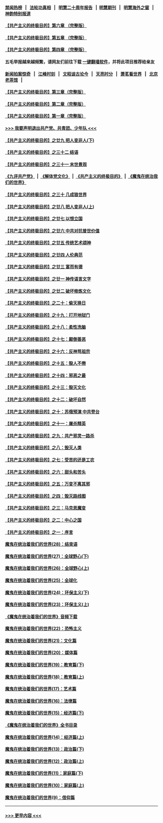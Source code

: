 #### [禁闻热榜](热点新闻.md?=0)  &nbsp;&nbsp;|&nbsp;&nbsp; [法轮功真相](https://github.com/gfw-breaker/truth/blob/master/README.md?=0) &nbsp;&nbsp;|&nbsp;&nbsp; [明慧二十周年报告](https://github.com/gfw-breaker/mh-reports/blob/master/README.md?=0) &nbsp;&nbsp;|&nbsp;&nbsp;[明慧期刊](https://github.com/gfw-breaker/mh-qikan) &nbsp;&nbsp;|&nbsp;&nbsp; [明慧海外之窗](https://github.com/gfw-breaker/mh-news/blob/master/README.md?=0) &nbsp;&nbsp;|&nbsp;&nbsp; [神韵特别报道](https://github.com/gfw-breaker/mh-news/blob/master/shenyun.md?=0)
#### [【共产主义的终极目的】第六章 （完整版）](../pages/nsc422/n11428913.md?t=03130702) 
#### [【共产主义的终极目的】第五章 （完整版）](../pages/nsc422/n11428912.md?t=03130702) 
#### [【共产主义的终极目的】第四章 （完整版）](../pages/nsc422/n11428907.md?t=03130702) 
#### 五毛举报越来越频繁，请网友们前往下载 [一键翻墙软件](https://github.com/gfw-breaker/ssr-accounts)，并将此项目推荐给亲友
#### [新闻拍案惊奇](https://github.com/gfw-breaker/banned-news/blob/master/pages/link4.md) &nbsp;&nbsp;|&nbsp;&nbsp; [江峰时刻](https://github.com/gfw-breaker/banned-news/blob/master/pages/link4.md) &nbsp;&nbsp;|&nbsp;&nbsp; [文昭谈古论今](https://github.com/gfw-breaker/banned-news/blob/master/pages/link4.md) &nbsp;&nbsp;|&nbsp;&nbsp; [天亮时分](https://github.com/gfw-breaker/banned-news/blob/master/pages/link4.md) &nbsp;&nbsp;|&nbsp;&nbsp; [萧茗看世界](https://github.com/gfw-breaker/banned-news/blob/master/pages/link4.md) &nbsp;&nbsp;|&nbsp;&nbsp; [北京老茶馆](https://github.com/gfw-breaker/banned-news/blob/master/pages/link4.md) &nbsp;&nbsp;|&nbsp;&nbsp; 
#### [【共产主义的终极目的】第三章（完整版）](../pages/nsc422/n11428848.md?t=03130702) 
#### [【共产主义的终极目的】第二章（完整版）](../pages/nsc422/n11428831.md?t=03130702) 
#### [【共产主义的终极目的】第一章（完整版）](../pages/nsc422/n11417651.md?t=03130702) 
#### [>>> 我要声明退出共产党、共青团、少年队 <<<](https://github.com/begood0513/goodnews/blob/master/quit/letter.md) 
#### [【共产主义的终极目的】之廿九 把人变非人(下)](../pages/nsc422/n11344140.md?t=03130702) 
#### [【共产主义的终极目的】之三十二 结语](../pages/nsc422/n11360535.md?t=03130702) 
#### [【共产主义的终极目的】之三十一 末世景观](../pages/nsc422/n11351129.md?t=03130702) 
#### [《九评共产党》](https://github.com/begood0513/9ping.md/blob/master/README.md) &nbsp;|&nbsp; [《解体党文化》](../../../../jtdwh.md/blob/master/README.md)  &nbsp;|&nbsp; [《共产主义的终极目的》](../../../../gczydzjmd.md/blob/master/README.md) &nbsp;|&nbsp; [《魔鬼在统治我们的世界》](../../../../mgztzwmdsj.md/blob/master/README.md) 
#### [【共产主义的终极目的】之三十 几成狼世界](../pages/nsc422/n11348280.md?t=03130702) 
#### [【共产主义的终极目的】之廿八 把人变非人(上)](../pages/nsc422/n11340492.md?t=03130702) 
#### [【共产主义的终极目的】之廿七 以恨立国](../pages/nsc422/n11336944.md?t=03130702) 
#### [【共产主义的终极目的】之廿六 中共对抗普世价值](../pages/nsc422/n11324785.md?t=03130702) 
#### [【共产主义的终极目的】之廿五 传统艺术颂神](../pages/nsc422/n11296396.md?t=03130702) 
#### [【共产主义的终极目的】之廿四 人伦典范](../pages/nsc422/n11296397.md?t=03130702) 
#### [【共产主义的终极目的】之廿三 富而有德](../pages/nsc422/n11283598.md?t=03130702) 
#### [【共产主义的终极目的】之廿一 神传语言文字](../pages/nsc422/n11263265.md?t=03130702) 
#### [【共产主义的终极目的】之廿二 破坏修炼文化](../pages/nsc422/n11245728.md?t=03130702) 
#### [【共产主义的终极目的】之二十：偷天换日](../pages/nsc422/n11238846.md?t=03130702) 
#### [【共产主义的终极目的】之十九：打开地狱门](../pages/nsc422/n11206376.md?t=03130702) 
#### [【共产主义的终极目的】之十八：柔性洗脑](../pages/nsc422/n11199994.md?t=03130702) 
#### [【共产主义的终极目的】之十七：颠倒善恶](../pages/nsc422/n11179782.md?t=03130702) 
#### [【共产主义的终极目的】之十六：反神骂祖宗](../pages/nsc422/n11166798.md?t=03130702) 
#### [【共产主义的终极目的】之十五：毁人不倦](../pages/nsc422/n11166792.md?t=03130702) 
#### [【共产主义的终极目的】之十四：邪恶之最](../pages/nsc422/n11150249.md?t=03130702) 
#### [【共产主义的终极目的】之十三：毁灭文化](../pages/nsc422/n11135227.md?t=03130702) 
#### [【共产主义的终极目的】之十二：破坏自然](../pages/nsc422/n11135214.md?t=03130702) 
#### [【共产主义的终极目的】之十：苏俄预演 中共登台](../pages/nsc422/n11118424.md?t=03130702) 
#### [【共产主义的终极目的】之十一：屠杀精英](../pages/nsc422/n11118442.md?t=03130702) 
#### [【共产主义的终极目的】之九：共产邪灵一路杀](../pages/nsc422/n11114139.md?t=03130702) 
#### [【共产主义的终极目的】之八：毁灭人类](../pages/nsc422/n11108503.md?t=03130702) 
#### [【共产主义的终极目的】之七：受苦的还是工农](../pages/nsc422/n11101809.md?t=03130702) 
#### [【共产主义的终极目的】之六：甜头和苦头](../pages/nsc422/n11096971.md?t=03130702) 
#### [【共产主义的终极目的】之五：万变不离其邪](../pages/nsc422/n11091285.md?t=03130702) 
#### [【共产主义的终极目的】之四：毁灭路线图](../pages/nsc422/n11086284.md?t=03130702) 
#### [【共产主义的终极目的】之三：马克思魔变](../pages/nsc422/n11061941.md?t=03130702) 
#### [【共产主义的终极目的】之二：中心之国](../pages/nsc422/n11047728.md?t=03130702) 
#### [【共产主义的终极目的】之一：序言](../pages/nsc422/n11086077.md?t=03130702) 
#### [魔鬼在统治着我们的世界(28)：结束语](../pages/nsc422/n10936246.md?t=03130702) 
#### [魔鬼在统治着我们的世界(27)：全球野心(下)](../pages/nsc422/n10928319.md?t=03130702) 
#### [魔鬼在统治着我们的世界(26)：全球野心(上)](../pages/nsc422/n10900318.md?t=03130702) 
#### [魔鬼在统治着我们的世界(25)：全球化](../pages/nsc422/n10788205.md?t=03130702) 
#### [魔鬼在统治着我们的世界(24)：环保主义(下)](../pages/nsc422/n10695307.md?t=03130702) 
#### [魔鬼在统治着我们的世界(23)：环保主义(上)](../pages/nsc422/n10688613.md?t=03130702) 
#### [《魔鬼在统治着我们的世界》音频下载](../pages/nsc422/n10635553.md?t=03130702) 
#### [魔鬼在统治着我们的世界(22)：恐怖主义](../pages/nsc422/n10614727.md?t=03130702) 
#### [魔鬼在统治着我们的世界(21)：文化篇](../pages/nsc422/n10597706.md?t=03130702) 
#### [魔鬼在统治着我们的世界(20)：媒体篇](../pages/nsc422/n10586579.md?t=03130702) 
#### [魔鬼在统治着我们的世界(19)：教育篇(下)](../pages/nsc422/n10564808.md?t=03130702) 
#### [魔鬼在统治着我们的世界(18)：教育篇(上)](../pages/nsc422/n10526970.md?t=03130702) 
#### [魔鬼在统治着我们的世界(17)：艺术篇](../pages/nsc422/n10499093.md?t=03130702) 
#### [魔鬼在统治着我们的世界(16)：法律篇](../pages/nsc422/n10485969.md?t=03130702) 
#### [魔鬼在统治着我们的世界(15)：经济篇(下)](../pages/nsc422/n10469975.md?t=03130702) 
#### [《魔鬼在统治着我们的世界》全书目录](../pages/nsc422/n10464261.md?t=03130702) 
#### [魔鬼在统治着我们的世界(14)：经济篇(上)](../pages/nsc422/n10457370.md?t=03130702) 
#### [魔鬼在统治着我们的世界(13)：政治篇(下)](../pages/nsc422/n10448270.md?t=03130702) 
#### [魔鬼在统治着我们的世界(12)：政治篇(上)](../pages/nsc422/n10444576.md?t=03130702) 
#### [魔鬼在统治着我们的世界(11)：家庭篇(下)](../pages/nsc422/n10440961.md?t=03130702) 
#### [魔鬼在统治着我们的世界(10)：家庭篇(上)](../pages/nsc422/n10435448.md?t=03130702) 
#### [魔鬼在统治着我们的世界(9)：信仰篇](../pages/nsc422/n10432159.md?t=03130702) 

----
#### [ >>> 更早内容 <<< ](../indexes/nsc422-earlier.md)
